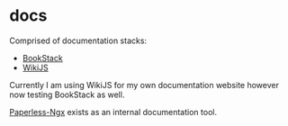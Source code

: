 # docs

Comprised of documentation stacks:

- [BookStack](https://www.bookstackapp.com/)
- [WikiJS](https://js.wiki/)

Currently I am using WikiJS for my own documentation website however now testing BookStack as well.

[Paperless-Ngx](https://docs.paperless-ngx.com/) exists as an internal documentation tool.
